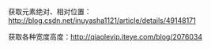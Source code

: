 获取元素绝对、相对位置：<http://blog.csdn.net/inuyasha1121/article/details/49148171>

获取各种宽度高度：<http://qiaolevip.iteye.com/blog/2076034>
